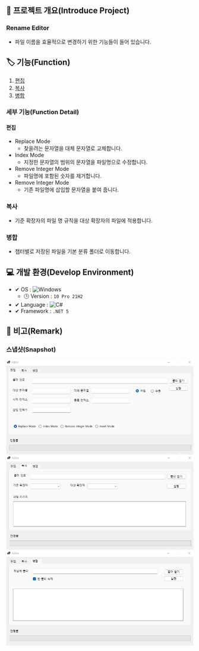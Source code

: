 ## 📕 프로젝트 개요(Introduce Project)
### Rename Editor
* 파일 이름을 효율적으로 변경하기 위한 기능들이 들어 있습니다.

## 🏷️ 기능(Function)
1. [편집](#편집)
2. [복사](#복사)
3. [병합](#병합)

### 세부 기능(Function Detail)

#### 편집
  * Replace Mode
    * 찾을려는 문자열을 대체 문자열로 교체합니다.
  * Index Mode
    * 지정한 문자열의 범위의 문자열을 파일명으로 수정합니다.
  * Remove Integer Mode
    * 파일명에 포함된 숫자를 제거합니다.
  * Remove Integer Mode
    * 기존 파일명에 삽입할 문자열을 붙여 줍니다.
### 복사
* 기준 확장자의 파일 명 규칙을 대상 확장자의 파일에 적용합니다. 

### 병합
* 챕터별로 저장된 파일을 기본 분류 폴더로 이동합니다.

## 💻 개발 환경(Develop Environment)
* ✔ OS : ![Windows](https://img.shields.io/badge/Windows-0078D6?style=flat-square&logo=Windows&logoColor=white)
  * 🕒 Version : `10 Pro 21H2`
* ✔ Language : ![C#](https://img.shields.io/badge/CSharp-239120?style=flat-square&logo=CSharp&logoColor=white)
* ✔ Framework : `.NET 5`

## 📖 비고(Remark)
### 스냅샷(Snapshot)
![Edit](./Img/Edit.png)
![Copy](./Img/Copy.png)
![Merge](./Img/Merge.png)